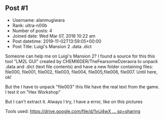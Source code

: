 ## Post #1
- Username: alanmugiwara
- Rank: ultra-n00b
- Number of posts: 4
- Joined date: Wed Mar 07, 2018 10:22 am
- Post datetime: 2019-11-02T13:59:05+00:00
- Post Title: Luigi's Mansion 2 .data .dict

Someone can help me on Luigi's Mansion 2? I found a source for this this tool "LM2L GUI" created by CHEMI6DER/TheFearsomeDzeraora to unpack .data and .dict (text file contents) and have a new folder containing files: file000, file001, file002, file003, file004, file005,file006, file007. Until here, ok!

But the I have to unpack "file003" this file have the real text from the game. I test it on "Hex Workshop"

But I can't extract it. Always I try, I have a error, like on this pictures

[](https://postimg.cc/QHH7NLS9)
[](https://postimg.cc/jWKC7B6h)

Tools used: [https://drive.google.com/file/d/1viJ4wX ... sp=sharing](https://drive.google.com/file/d/1viJ4wXTs2-nMYT66t15f8QRMyAP8a0g1/view?usp=sharing)

